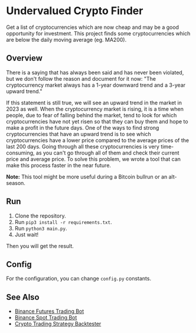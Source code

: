 # Undervalued Crypto Finder
Get a list of cryptocurrencies which are now cheap and may be a good opportunity for investment.
This project finds some cryptocurrencies which are below the daily moving average (eg. MA200).

## Overview

There is a saying that has always been said and has never been violated, but we don't follow the reason and document for it now: "The cryptocurrency market always has a 1-year downward trend and a 3-year upward trend."

If this statement is still true, we will see an upward trend in the market in 2023 as well. When the cryptocurrency market is rising, it is a time when people, due to fear of falling behind the market, tend to look for which cryptocurrencies have not yet risen so that they can buy them and hope to make a profit in the future days. One of the ways to find strong cryptocurrencies that have an upward trend is to see which cryptocurrencies have a lower price compared to the average prices of the last 200 days. Going through all these cryptocurrencies is very time-consuming, as you can't go through all of them and check their current price and average price. To solve this problem, we wrote a tool that can make this process faster in the near future.

**Note:** This tool might be more useful during a Bitcoin bullrun or an alt-season.

## Run

1. Clone the repository.
2. Run `pip3 install -r requirements.txt`.
3. Run `python3 main.py`.
4. Just wait!

Then you will get the result.

## Config

For the configuration, you can change `config.py` constants.

## See Also

- [Binance Futures Trading Bot](https://github.com/erfaniaa/binance-futures-trading-bot)
- [Binance Spot Trading Bot](https://github.com/smzerehpoush/binance-spot-trading-bot)
- [Crypto Trading Strategy Backtester](https://github.com/Erfaniaa/crypto-trading-strategy-backtester)
